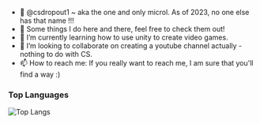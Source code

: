 - 👋 @csdropout1 ~ aka the one and only microl. As of 2023, no one else has that name !!!
- 👀 Some things I do here and there, feel free to check them out!
- 🌱 I’m currently learning how to use unity to create video games.
- 💞️ I’m looking to collaborate on creating a youtube channel actually - nothing to do with CS.
- 📫 How to reach me: If you really want to reach me, I am sure that you'll find a way :)

### Top Languages
 ![Top Langs](https://github-readme-stats.vercel.app/api/top-langs/?username=csdropout1&layout=compact)

<!---
csdropout1/csdropout1 is a ✨ special ✨ repository because its `README.md` (this file) appears on your GitHub profile.
You can click the Preview link to take a look at your changes.
--->

